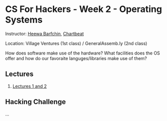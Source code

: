 # CS For Hackers - Week 2 - Operating Systems

Instructor: [Heewa Barfchin](http://twitter.com/Heewa), [Chartbeat](http://chartbeat.com/)

Location: Village Ventures (1st class) / GeneralAssemb.ly (2nd class)

How does software make use of the hardware? What facilities does the OS offer
and how do our favoraite languges/libraries make use of them?

## Lectures

1. [Lectures 1 and 2](https://github.com/generalassembly-studio/cs-for-hackers/blob/master/week-02/lecture.md)

## Hacking Challenge

...
